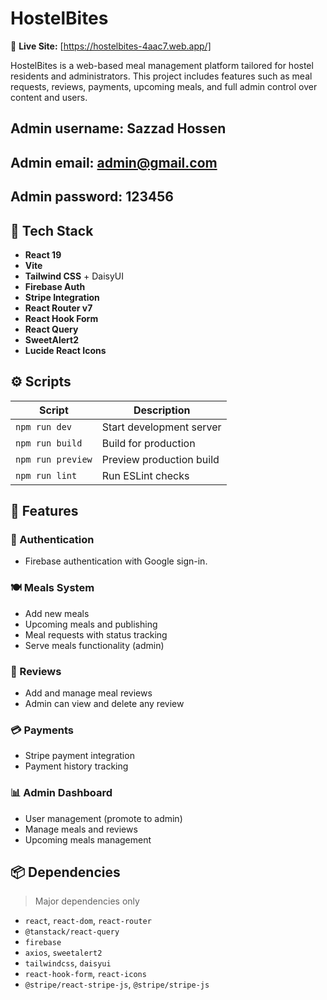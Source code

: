 # HostelBites

🎯 **Live Site:** [https://hostelbites-4aac7.web.app/]

HostelBites is a web-based meal management platform tailored for hostel residents and administrators. This project includes features such as meal requests, reviews, payments, upcoming meals, and full admin control over content and users.


## Admin username: Sazzad Hossen
## Admin email: admin@gmail.com
## Admin password: 123456



## 🚀 Tech Stack

- **React 19**
- **Vite**
- **Tailwind CSS** + DaisyUI
- **Firebase Auth**
- **Stripe Integration**
- **React Router v7**
- **React Hook Form**
- **React Query**
- **SweetAlert2**
- **Lucide React Icons**




## ⚙️ Scripts

| Script         | Description                  |
|----------------|------------------------------|
| `npm run dev`  | Start development server     |
| `npm run build`| Build for production         |
| `npm run preview`| Preview production build |
| `npm run lint` | Run ESLint checks            |

## 🌟 Features

### 🔐 Authentication
- Firebase authentication with Google sign-in.

### 🍽 Meals System
- Add new meals
- Upcoming meals and publishing
- Meal requests with status tracking
- Serve meals functionality (admin)

### 💬 Reviews
- Add and manage meal reviews
- Admin can view and delete any review

### 💳 Payments
- Stripe payment integration
- Payment history tracking

### 📊 Admin Dashboard
- User management (promote to admin)
- Manage meals and reviews
- Upcoming meals management

## 📦 Dependencies

> Major dependencies only

- `react`, `react-dom`, `react-router`
- `@tanstack/react-query`
- `firebase`
- `axios`, `sweetalert2`
- `tailwindcss`, `daisyui`
- `react-hook-form`, `react-icons`
- `@stripe/react-stripe-js`, `@stripe/stripe-js`